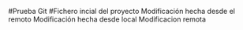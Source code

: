 #Prueba Git
#Fichero incial del proyecto
Modificación hecha desde el remoto
Modificación hecha desde local
Modificacion remota
